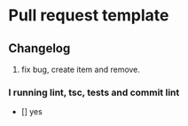 # Pull request template
## Changelog

1.  fix bug, create item and remove.

### I running lint, tsc, tests and commit lint

-   [] yes
